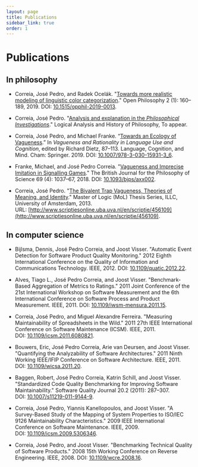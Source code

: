 ```yaml
---
layout: page
title: Publications
sidebar_link: true
order: 1
---
```


# Publications

## In philosophy

* Correia, José Pedro, and Radek Ocelák. "[Towards more realistic modeling of linguistic color
categorization](assets/pdf/CorreiaOcelak_Towards_more_realistic.pdf)." Open Philosophy 2 (1): 160–189, 2019. DOI:&nbsp;[10.1515/opphil-2019-0013](https://doi.org/10.1515/opphil-2019-0013).


* Correia, José Pedro. "[Analysis and explanation in the _Philosophical Investigations_](assets/pdf/Correia_Analysis_and_explanation.pdf)." Logical Analysis and History of Philosophy, To appear.

* Correia, José Pedro, and Michael Franke. “[Towards an Ecology of Vagueness](/assets/pdf/CorreiaFranke_Towards_an_Ecology_of_Vagueness.pdf).” In _Vagueness and Rationality in Language Use and Cognition_, edited by Richard Dietz, 87–113. Language, Cognition, and Mind. Cham: Springer. 2019. DOI:&nbsp;[10.1007/978-3-030-15931-3_6](https://doi.org/10.1007/978-3-030-15931-3_6).

* Franke, Michael, and José Pedro Correia. "[Vagueness and Imprecise Imitation in Signalling Games](/assets/pdf/FrankeCorreia_2016_Vagueness_and_imprecise_imitation_in_signalling_games.pdf)." The British Journal for the Philosophy of Science 69 (4): 1037–67, 2018. DOI:&nbsp;[10.1093/bjps/axx002](https://doi.org/10.1093/bjps/axx002).

* Correia, José Pedro. "[The Bivalent Trap Vagueness, Theories of Meaning, and Identity](/assets/pdf/Correia_2013_The_bivalent_trap.pdf)." Master of Logic (MoL) Thesis Series, ILLC, University of Amsterdam, 2013. URL:&nbsp;[http://www.scriptiesonline.uba.uva.nl/en/scriptie/456109](http://www.scriptiesonline.uba.uva.nl/en/scriptie/456109).


## In computer science

* Bijlsma, Dennis, José Pedro Correia, and Joost Visser. "Automatic Event Detection for Software Product Quality Monitoring." 2012 Eighth International Conference on the Quality of Information and Communications Technology. IEEE, 2012. DOI:&nbsp;[10.1109/quatic.2012.22](http://dx.doi.org/10.1109/quatic.2012.22).

* Alves, Tiago L., José Pedro Correia, and Joost Visser. "Benchmark-Based Aggregation of Metrics to Ratings." 2011 Joint Conference of the 21st International Workshop on Software Measurement and the 6th International Conference on Software Process and Product Measurement. IEEE, 2011. DOI:&nbsp;[10.1109/iwsm-mensura.2011.15](http://dx.doi.org/10.1109/iwsm-mensura.2011.15).

* Correia, José Pedro, and Miguel Alexandre Ferreira. "Measuring Maintainability of Spreadsheets in the Wild." 2011 27th IEEE International Conference on Software Maintenance (ICSM). IEEE, 2011. DOI:&nbsp;[10.1109/icsm.2011.6080821](http://dx.doi.org/10.1109/icsm.2011.6080821).

* Bouwers, Eric, José Pedro Correia, Arie van Deursen, and Joost Visser. "Quantifying the Analyzability of Software Architectures." 2011 Ninth Working IEEE/IFIP Conference on Software Architecture. IEEE, 2011. DOI:&nbsp;[10.1109/wicsa.2011.20](http://dx.doi.org/10.1109/wicsa.2011.20).

* Baggen, Robert, José Pedro Correia, Katrin Schill, and Joost Visser. "Standardized Code Quality Benchmarking for Improving Software Maintainability." Software Quality Journal 20.2 (2011): 287–307. DOI:&nbsp;[10.1007/s11219-011-9144-9](http://dx.doi.org/10.1007/s11219-011-9144-9).

* Correia, José Pedro, Yiannis Kanellopoulos, and Joost Visser. "A Survey-Based Study of the Mapping of System Properties to ISO/IEC 9126 Maintainability Characteristics." 2009 IEEE International Conference on Software Maintenance. IEEE, 2009. DOI:&nbsp;[10.1109/icsm.2009.5306346](http://dx.doi.org/10.1109/icsm.2009.5306346).

* Correia, José Pedro, and Joost Visser. "Benchmarking Technical Quality of Software Products." 2008 15th Working Conference on Reverse Engineering. IEEE, 2008. DOI:&nbsp;[10.1109/wcre.2008.16](http://dx.doi.org/10.1109/wcre.2008.16).